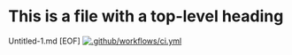 # This is a file with a top-level heading

Untitled-1.md
[EOF]
[![.github/workflows/ci.yml](https://github.com/github/gh-actions-importer/actions/workflows/ci.yml/badge.svg?branch=main&event=create)](https://github.com/github/gh-actions-importer/actions/workflows/ci.yml)

